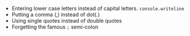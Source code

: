 - Entering lower case letters instead of capital letters. `console.writeline`
- Putting a comma (,) instead of dot(.)
- Using single quotes instead of double quotes
- Forgetting the famous `;` semi-colon